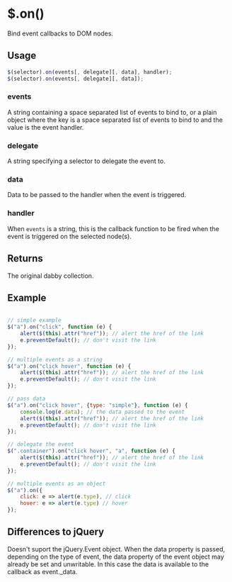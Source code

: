 # $.on()

Bind event callbacks to DOM nodes.

## Usage

```javascript
$(selector).on(events[, delegate][, data], handler);
$(selector).on(events[, delegate][, data]);
```

### events

A string containing a space separated list of events to bind to, or a plain object where the key is a space separated list of events to bind to and the value is the event handler.

### delegate

A string specifying a selector to delegate the event to.

### data

Data to be passed to the handler when the event is triggered.

### handler

When `events` is a string, this is the callback function to be fired when the event is triggered on the selected node(s).

## Returns

The original dabby collection.

## Example

```javascript

// simple example
$("a").on("click", function (e) {
	alert($(this).attr("href")); // alert the href of the link
	e.preventDefault(); // don't visit the link
});

// multiple events as a string
$("a").on("click hover", function (e) {
	alert($(this).attr("href")); // alert the href of the link
	e.preventDefault(); // don't visit the link
});

// pass data
$("a").on("click hover", {type: "simple"}, function (e) {
	console.log(e.data); // the data passed to the event
	alert($(this).attr("href")); // alert the href of the link
	e.preventDefault(); // don't visit the link
});

// delegate the event
$(".container").on("click hover", "a", function (e) {
	alert($(this).attr("href")); // alert the href of the link
	e.preventDefault(); // don't visit the link
});

// multiple events as an object
$("a").on({
	click: e => alert(e.type), // click
	hover: e => alert(e.type) // hover
});
```

## Differences to jQuery

Doesn't suport the jQuery.Event object. When the data property is passed, depending on the type of event, the data property of the event object may already be set and unwritable. In this case the data is available to the callback as event._data.
